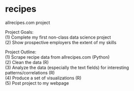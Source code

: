 # recipes
allrecipes.com project

Project Goals: <br/>
(1) Complete my first non-class data science project <br/>
(2) Show prospective employers the extent of my skills <br/>

Project Outline: <br/>
(1) Scrape recipe data from allrecipes.com (Python) <br/>
(2) Clean the data (R) <br/>
(3) Analyze the data (especially the text fields) for interesting patterns/correlations (R) <br/>
(4) Produce a set of visualizations (R) <br/>
(5) Post project to my webpage <br/>
